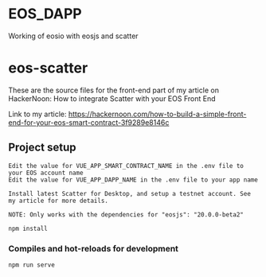 # EOS_DAPP
Working of eosio with eosjs and scatter
# eos-scatter

These are the source files for the front-end part of my article on HackerNoon: How to integrate Scatter with your EOS Front End

Link to my article: https://hackernoon.com/how-to-build-a-simple-front-end-for-your-eos-smart-contract-3f9289e8146c

## Project setup

```
Edit the value for VUE_APP_SMART_CONTRACT_NAME in the .env file to your EOS account name
Edit the value for VUE_APP_DAPP_NAME in the .env file to your app name

Install latest Scatter for Desktop, and setup a testnet account. See my article for more details.

NOTE: Only works with the dependencies for "eosjs": "20.0.0-beta2"

npm install
```

### Compiles and hot-reloads for development

```
npm run serve
```
